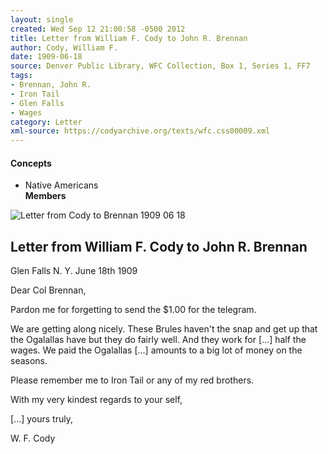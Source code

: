 ```yaml
---
layout: single
created: Wed Sep 12 21:00:58 -0500 2012
title: Letter from William F. Cody to John R. Brennan
author: Cody, William F.
date: 1909-06-18
source: Denver Public Library, WFC Collection, Box 1, Series 1, FF7
tags:
- Brennan, John R.
- Iron Tail
- Glen Falls
- Wages
category: Letter
xml-source: https://codyarchive.org/texts/wfc.css00009.xml
---
```

<div class="concepts">
    <h4>Concepts</h4>
    <div class="keywords">
        <ul>
            <li>
                <span title="NA:Members" style="background-color: transparent; ">
                    <a title="NA:Members" onmouseover="highlightSpan(this.getAttribute('title'))">
                        Native Americans <br>
                        <strong>Members</strong>
                    </a>
                </span>
            </li>
        </ul>
    </div>
</div>

![Letter from Cody to Brennan 1909 06 18](https://codyarchive.org/figures/250/wfc.css00009_img_0.jpg "Letter from Cody to Brennan 1909 06 18")

## Letter from William F. Cody to John R. Brennan

Glen Falls N. Y. June 18th 1909

Dear Col Brennan,

Pardon me for forgetting to send the $1.00 for the telegram.

We are getting along nicely. <span title="NA:Members" style="background-color: transparent; ">These Brules haven't the snap and get up that the Ogalallas have but they do fairly well. And they work for [...] half the wages. We paid the Ogalallas [...] amounts to a big lot of money on the seasons.

Please remember me to Iron Tail or any of my red brothers</span>.

With my very kindest regards to your self,

[...] yours truly,

W. F. Cody